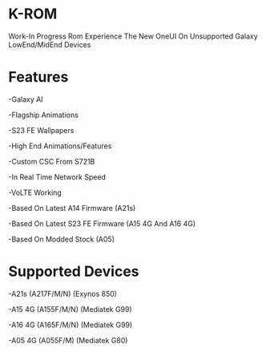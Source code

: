 # K-ROM
Work-In Progress Rom
Experience The New OneUI On Unsupported Galaxy LowEnd/MidEnd Devices

# Features
-Galaxy AI

-Flagship Animations

-S23 FE Wallpapers

-High End Animations/Features

-Custom CSC From S721B

-In Real Time Network Speed

-VoLTE Working

-Based On Latest A14 Firmware (A21s)

-Based On Latest S23 FE Firmware 
(A15 4G And A16 4G)

-Based On Modded Stock (A05)


# Supported Devices
-A21s (A217F/M/N) (Exynos 850)

-A15 4G (A155F/M/N) (Mediatek G99)

-A16 4G (A165F/M/N) (Mediatek G99)

-A05 4G (A055F/M) (Mediatek G80)
